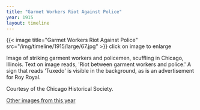 ```yaml
---
title: "Garmet Workers Riot Against Police"
year: 1915
layout: timeline
---
```


{{< image title="Garmet Workers Riot Against Police" src="/img/timeline/1915/large/67.jpg" >}}
click on image to enlarge

Image of striking garment workers and policemen, scuffling in Chicago, Illinois. Text on image reads, 'Riot between garment workers and police.' A sign that reads 'Tuxedo' is visible in the background, as is an advertisement for Roy Royal. 

Courtesy of the Chicago Historical Society.  

[Other images from this year](/historical/timeline/1915)